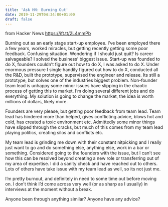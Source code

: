 ```yaml
---
title: 'Ask HN: Burning Out'
date: 2019-11-29T04:34:00+01:00
draft: false
---
```


  
  
from Hacker News https://ift.tt/2L4mmPb

Burning out as an early stage start-up employee. I’ve been employed there a few years, worked miracles, but getting recently getting some poor feedback. Confusing situation. Wondering if I should just quit? Is career salvageable? I solved the business’ biggest issue. Start-up was founded to do X, founders couldn’t figure out how to do X, I was asked to do X. Under enormous pressure I single handily figured out how to do X, conducted all the R&D, built the prototype, supervised the engineer and release. Its still a prototype, but solves one of the industries biggest problem. Non-founder team lead is unhappy some minor issues have slipping in the chaotic process of getting this to market. I’m doing several different jobs and do everything. My solution is going to change the market, the idea is worth millions of dollars, likely more.

Founders are very please, but getting poor feedback from team lead. Team lead has hindered more than helped, gives conflicting advice, blows hot and cold, has created a toxic environment etc. Admittedly some minor things have slipped through the cracks, but much of this comes from my team lead playing politics, creating silos and conflicts etc.

My team lead is grinding me down with their constant nitpicking and I really just want to go and do something else, anything else, work in a bar or something. Considered going to the founders with the issue, but I can’t see how this can be resolved beyond creating a new role or transferring out of my area of expertise. I did a sanity check and have reached out to others. Lots of others have take issue with my team lead as well, so its not just me.

I’m pretty burnout, and definitely in need to some time out before moving on. I don’t think I’d come across very well (or as sharp as I usually) in interviews at the moment without a break.

Anyone been through anything similar? Anyone have any advice?